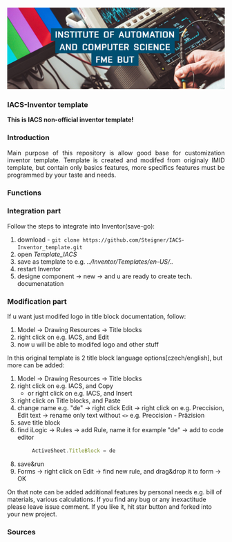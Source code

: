 ![plot](docs/UAI.png?raw=true)

### IACS-Inventor template
**This is IACS non-official inventor template!** 

### Introduction

<p align="justify"> Main purpose of this repository is allow good base for customization inventor template. Template is created and modifed from originaly IMID template, but contain only basics features, more specifics features must be programmed by your taste and needs.
</p>

### Functions

### Integration part
Follow the steps to integrate into Inventor(save-go):
1) download - ```git clone https://github.com/Steigner/IACS-Inventor_template.git```
2) open *Template_IACS*
3) save as template to e.g. *../Inventor/Templates/en-US/..*
4) restart Inventor
5) designe component -> new -> and u are ready to create tech. documenatation

### Modification part
If u want just modifed logo in title block documentation, follow:
1) Model -> Drawing Resources -> Title blocks
2) right click on e.g. IACS, and Edit
3) now u will be able to modifed logo and other stuff

In this original template is 2 title block language options[czech/english], but more can be added:
1) Model -> Drawing Resources -> Title blocks
2) right click on e.g. IACS, and Copy
   * or right click on e.g. IACS, and Insert
4) right click on Title blocks, and Paste
5) change name e.g. "de" -> right click Edit -> right click on e.g. Preccision, Edit text -> rename only text without ```<>``` e.g. Preccision - Präzision
6) save title block
7) find iLogic -> Rules -> add Rule, name it for example "de" -> add to code editor

```javascript
        ActiveSheet.TitleBlock = de
```

8) save&run
9) Forms -> right click on Edit -> find new rule, and drag&drop it to form -> OK

On that note can be added additional features by personal needs e.g. bill of materials, various calculations. If you find any bug or any inexactitude please leave issue comment. If you like it, hit star button and forked into your new project. 

### Sources
